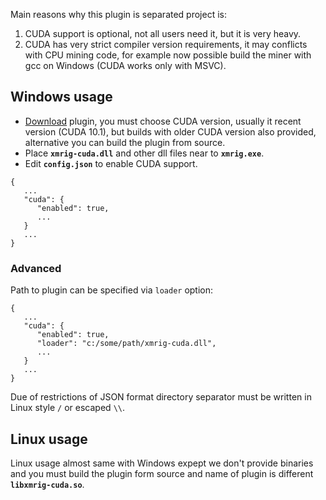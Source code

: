 
Main reasons why this plugin is separated project is:
1. CUDA support is optional, not all users need it, but it is very heavy.
2. CUDA has very strict compiler version requirements, it may conflicts with CPU mining code, for example now possible build the miner with gcc on Windows (CUDA works only with MSVC).


## Windows usage

* [Download](https://github.com/xmrig/xmrig-cuda/releases) plugin, you must choose CUDA version, usually it recent version (CUDA 10.1), but builds with older CUDA version also provided, alternative you can build the plugin from source.
* Place **`xmrig-cuda.dll`** and other dll files near to **`xmrig.exe`**.
* Edit **`config.json`** to enable CUDA support.
```
{
   ...
   "cuda": {
      "enabled": true,
      ...
   }
   ...
}
```
### Advanced
Path to plugin can be specified via `loader` option:
```
{
   ...
   "cuda": {
      "enabled": true,
      "loader": "c:/some/path/xmrig-cuda.dll",
      ...
   }
   ...
}
```
Due of restrictions of JSON format directory separator must be written in Linux style `/` or escaped `\\`.

## Linux usage
Linux usage almost same with Windows expept we don't provide binaries and you must build the plugin form source and name of plugin is different **`libxmrig-cuda.so`**.
